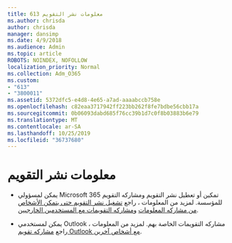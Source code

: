 ```yaml
---
title: 613 معلومات نشر التقويم
ms.author: chrisda
author: chrisda
manager: dansimp
ms.date: 4/9/2018
ms.audience: Admin
ms.topic: article
ROBOTS: NOINDEX, NOFOLLOW
localization_priority: Normal
ms.collection: Adm_O365
ms.custom:
- "613"
- "3800011"
ms.assetid: 5372dfc5-e4d8-4e65-a7ad-aaaabccb758e
ms.openlocfilehash: c82eaa3717942ff223bb262f8fe7bdbe56cbb17a
ms.sourcegitcommit: 0b06093dabd685f76cc39b1d7c0f8b03883b6e79
ms.translationtype: MT
ms.contentlocale: ar-SA
ms.lasthandoff: 10/25/2019
ms.locfileid: "36737680"
---
```

# <a name="calendar-publishing-information"></a>معلومات نشر التقويم

- يمكن لمسؤولي Microsoft 365 تمكين أو تعطيل نشر التقويم ومشاركه التقويم للمؤسسة. لمزيد من المعلومات ، راجع [تشغيل نشر التقويم حتى يتمكن الأشخاص من مشاركه المعلومات](https://support.office.com/article/EB432E21-AAF0-466B-BF85-CEFEC0C7C4FC) [ومشاركه التقويمات مع المستخدمين الخارجيين](https://docs.microsoft.com/office365/admin/manage/share-calendars-with-external-users).

- يمكن لمستخدمي Outlook مشاركه التقويمات الخاصة بهم. لمزيد من المعلومات ، راجع [مشاركه تقويم Outlook مع أشخاص آخرين](https://support.office.com/article/353ed2c1-3ec5-449d-8c73-6931a0adab88).
